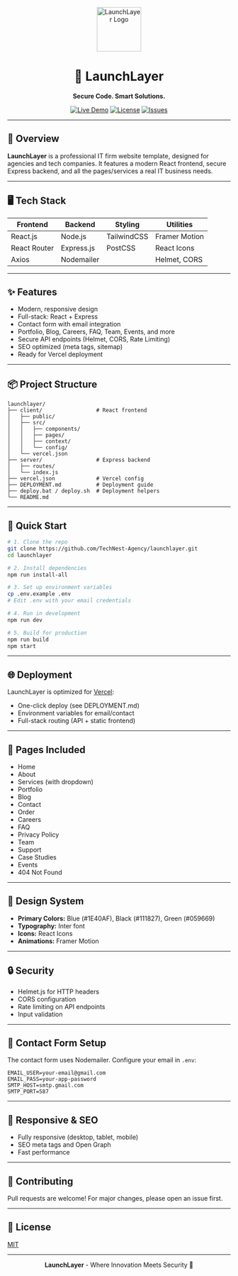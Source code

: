 <p align="center">
  <img src="https://raw.githubusercontent.com/TechNest-Agency/launchlayer/main/client/public/logo192.png" alt="LaunchLayer Logo" width="100" />
</p>

<h1 align="center">🚀 LaunchLayer</h1>
<p align="center"><b>Secure Code. Smart Solutions.</b></p>
<p align="center">
  <a href="https://launchlayer.vercel.app" target="_blank"><img src="https://img.shields.io/badge/Live-Demo-blue?style=flat-square&logo=vercel" alt="Live Demo"></a>
  <a href="https://github.com/TechNest-Agency/launchlayer" target="_blank"><img src="https://img.shields.io/github/license/TechNest-Agency/launchlayer?style=flat-square" alt="License"></a>
  <a href="https://github.com/TechNest-Agency/launchlayer/issues" target="_blank"><img src="https://img.shields.io/github/issues/TechNest-Agency/launchlayer?style=flat-square" alt="Issues"></a>
</p>

---

## 🌟 Overview

**LaunchLayer** is a professional IT firm website template, designed for agencies and tech companies. It features a modern React frontend, secure Express backend, and all the pages/services a real IT business needs.

---

## 🖥️ Tech Stack

| Frontend         | Backend         | Styling      | Utilities         |
|------------------|----------------|-------------|-------------------|
| React.js         | Node.js        | TailwindCSS  | Framer Motion     |
| React Router     | Express.js     | PostCSS      | React Icons       |
| Axios            | Nodemailer     |              | Helmet, CORS      |

---

## ✨ Features

- Modern, responsive design
- Full-stack: React + Express
- Contact form with email integration
- Portfolio, Blog, Careers, FAQ, Team, Events, and more
- Secure API endpoints (Helmet, CORS, Rate Limiting)
- SEO optimized (meta tags, sitemap)
- Ready for Vercel deployment

---

## 📦 Project Structure

```
launchlayer/
├── client/                 # React frontend
│   ├── public/
│   ├── src/
│   │   ├── components/
│   │   ├── pages/
│   │   ├── context/
│   │   └── config/
│   └── vercel.json
├── server/                 # Express backend
│   ├── routes/
│   └── index.js
├── vercel.json             # Vercel config
├── DEPLOYMENT.md           # Deployment guide
├── deploy.bat / deploy.sh  # Deployment helpers
└── README.md
```

---

## 🚀 Quick Start

```bash
# 1. Clone the repo
git clone https://github.com/TechNest-Agency/launchlayer.git
cd launchlayer

# 2. Install dependencies
npm run install-all

# 3. Set up environment variables
cp .env.example .env
# Edit .env with your email credentials

# 4. Run in development
npm run dev

# 5. Build for production
npm run build
npm start
```

---

## 🌐 Deployment

LaunchLayer is optimized for [Vercel](https://vercel.com):

- One-click deploy (see DEPLOYMENT.md)
- Environment variables for email/contact
- Full-stack routing (API + static frontend)

---

## 📝 Pages Included

- Home
- About
- Services (with dropdown)
- Portfolio
- Blog
- Contact
- Order
- Careers
- FAQ
- Privacy Policy
- Team
- Support
- Case Studies
- Events
- 404 Not Found

---

## 🎨 Design System

- **Primary Colors:** Blue (#1E40AF), Black (#111827), Green (#059669)
- **Typography:** Inter font
- **Icons:** React Icons
- **Animations:** Framer Motion

---

## 🔒 Security

- Helmet.js for HTTP headers
- CORS configuration
- Rate limiting on API endpoints
- Input validation

---

## 📧 Contact Form Setup

The contact form uses Nodemailer. Configure your email in `.env`:

```env
EMAIL_USER=your-email@gmail.com
EMAIL_PASS=your-app-password
SMTP_HOST=smtp.gmail.com
SMTP_PORT=587
```

---

## 📱 Responsive & SEO

- Fully responsive (desktop, tablet, mobile)
- SEO meta tags and Open Graph
- Fast performance

---

## 🤝 Contributing

Pull requests are welcome! For major changes, please open an issue first.

---

## 📄 License

[MIT](LICENSE)

---

<p align="center"><b>LaunchLayer</b> - Where Innovation Meets Security 🚀</p>
